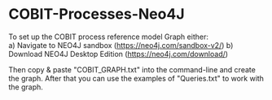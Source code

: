 # COBIT-Processes-Neo4J

To set up the COBIT process reference model Graph either:  
a) Navigate to NEO4J sandbox (https://neo4j.com/sandbox-v2/) 
b) Download NEO4J Desktop Edition (https://neo4j.com/download/)  
  
Then copy & paste "COBIT_GRAPH.txt" into the command-line and create the graph. After that you can use the examples of "Queries.txt" to work with the graph.
